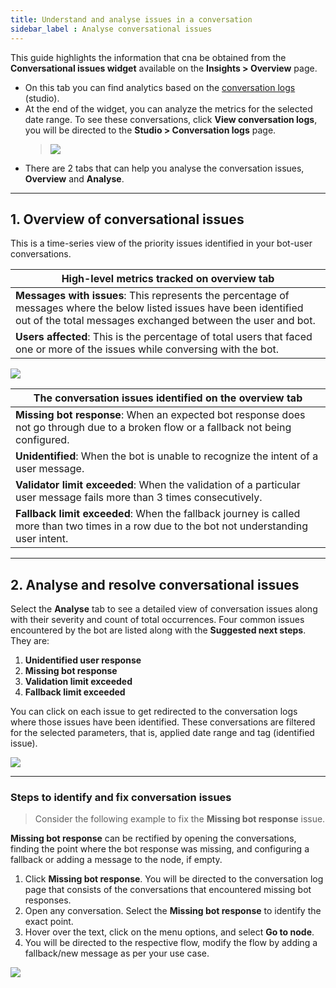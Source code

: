 ```yaml
---
title: Understand and analyse issues in a conversation 
sidebar_label : Analyse conversational issues
---
```


This guide highlights the information that cna be obtained from the **Conversational issues widget** available on the **Insights > Overview** page. 

- On this tab you can find analytics based on the [conversation logs](https://docs.yellow.ai/docs/platform_concepts/studio/analyze/chat-logs) (studio). 
- At the end of the widget, you can analyze the metrics for the selected date range. To see these conversations, click **View conversation logs**, you will be directed to the **Studio > Conversation logs** page.  
    > ![](https://i.imgur.com/ALU3xMi.png)
- There are 2 tabs that can help you analyse the conversation issues, **Overview** and **Analyse**. 

------

## 1. Overview of conversational issues

This is a time-series view of the priority issues identified in your bot-user conversations.

| High-level metrics tracked on overview tab|
| ---- |
| **Messages with issues**: This represents the percentage of messages where the below listed issues have been identified out of the total messages exchanged between the user and bot. |
|**Users affected**: This is the percentage of total users that faced one or more of the issues while conversing with the bot. |

![](https://i.imgur.com/Xz4Gw0h.png)

| The conversation issues identified on the overview tab |
| --- |
| **Missing bot response**: When an expected bot response does not go through due to a broken flow or a fallback not being configured. |
| **Unidentified**: When the bot is unable to recognize the intent of a user message. |
| **Validator limit exceeded**: When the validation of a particular user message fails more than 3 times consecutively. |
| **Fallback limit exceeded**: When the fallback journey is called more than two times in a row due to the bot not understanding user intent. |
    

----------

## 2. Analyse and resolve conversational issues

Select the **Analyse** tab to see a detailed view of conversation issues along with their severity and count of total occurrences. 
Four common issues encountered by the bot are listed along with the **Suggested next steps**. They are: 
1. **Unidentified user response**
2. **Missing bot response**
3. **Validation limit exceeded**
4. **Fallback limit exceeded**

You can click on each issue to get redirected to the conversation logs where those issues have been identified. These conversations are filtered for the selected parameters, that is, applied date range and tag (identified issue). 

![](https://i.imgur.com/KHHIq3A.png)

------

### Steps to identify and fix conversation issues

> Consider the following example to fix the **Missing bot response** issue. 

**Missing bot response** can be rectified by opening the conversations, finding the point where the bot response was missing, and configuring a fallback or adding a message to the node, if empty.

1. Click **Missing bot response**. You will be directed to the conversation log page that consists of the conversations that encountered missing bot responses. 
2. Open any conversation. Select the **Missing bot response** to identify the exact point. 
3. Hover over the text, click on the menu options, and select **Go to node**. 
4. You will be directed to the respective flow, modify the flow by adding a fallback/new message as per your use case. 

![](https://i.imgur.com/CXkG0lR.gif)

